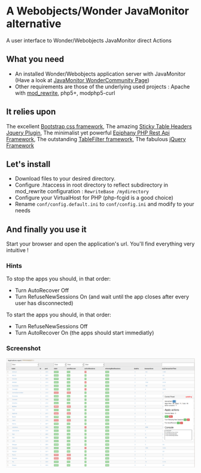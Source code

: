 # A Webobjects/Wonder JavaMonitor alternative

A user interface to Wonder/Webobjects JavaMonitor direct Actions




## What you need

  * An installed Wonder/Webobjects application server with JavaMonitor (Have a look at [JavaMonitor WonderCommunity Page](https://wiki.wocommunity.org/display/documentation/Wonder+JavaMonitor+and+wotaskd))
  * Other requirements are those of the underlying used projects : Apache with [mod_rewrite](http://httpd.apache.org/docs/current/mod/mod_rewrite.html), php5+, modphp5-curl

## It relies upon
The excellent [Bootstrap css framework](http://getbootstrap.com/), The amazing [Sticky Table Headers Jquery Plugin](https://github.com/jmosbech/StickyTableHeaders), The minimalist yet powerful [Epiphany PHP Rest Api Framework](https://github.com/jmathai/epiphany), The outstanding [TableFilter framework](https://github.com/koalyptus/TableFilter), The fabulous [jQuery Framework](https://jquery.com/)

## Let's install

  * Download files to your desired directory.
  * Configure .htaccess in root directory to reflect subdirectory in mod_rewrite configuration : `RewriteBase /mydirectory`
  * Configure your VirtualHost for PHP (php-fcgid is a good choice)
  * Rename `conf/config.default.ini` to `conf/config.ini` and modify to your needs
 
## And finally you use it
Start your browser and open the application's url. You'll find everything very intuitive !

### Hints
To stop the apps you should, in that order: 
  - Turn AutoRecover Off
  - Turn RefuseNewSessions On (and wait until the app closes after every user has disconnected)
 
To start the apps you should, in that order:
  - Turn RefuseNewSessions Off
  - Turn AutoRecover On (the apps should start immediatly)

### Screenshot
![Screenshot](/doc/cktjavamonitor.png?raw=true "Screenshot")
